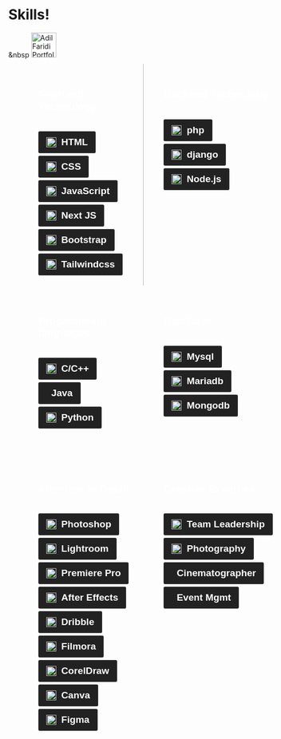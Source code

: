 <div class="unique">
          <h1 data-shadow="Skills!">Skills!</h1>
          &amp;nbsp
          <img alt="Adil Faridi Portfolio, Portfolio, Best portfolio" height="50" width="50" src="https://cdn.simpleicons.org/atom/white">
</div>
        <div class="skillSection" style="width: 100%;
  display: grid;
  grid-template-columns: 1fr 1fr;
  gap: 10px; 
  padding: 10px 30px;
  color: #ffffff;">
          <div class="skilldiv" style='padding:20px 30px;display:flex;flex-direction:column;gap:20px;font-family:"Lexend Deca", sans-serif;border-right:1px solid #6969697a;'>
            <h2>Frontend Technology</h2>
            <div class="skillRow" style="width: 100%;
  display: flex;
  flex-wrap: wrap;
  gap: 5px;">
              <div class="skillChips skillChips1" style='width: max-content;
  padding: 10px 15px;
  background: #222222;
  border: 1px solid #6969694f;
  border-radius: 3px;
  display: flex;
  gap: 10px;
  align-items: center;
  font-family: "Lexend Deca", sans-serif;
  white-space: nowrap;'>
                <img alt="Adil Faridi Portfolio, Portfolio, Best portfolio" height="20" width="20" src="https://cdn.simpleicons.org/html5/white" style="padding: 0px !important;
  margin: 0px !important;"><h4 style="padding:0px !important;margin:0px !important;font-size:1.2rem;">HTML</h4>
              </div>
              <div class="skillChips skillChips1" style='width: max-content;
  padding: 10px 15px;
  background: #222222;
  border: 1px solid #6969694f;
  border-radius: 3px;
  display: flex;
  gap: 10px;
  align-items: center;
  font-family: "Lexend Deca", sans-serif;
  white-space: nowrap;'>
                <img alt="Adil Faridi Portfolio, Portfolio, Best portfolio" height="20" width="20" src="https://cdn.simpleicons.org/css3/white" style="padding: 0px !important;
  margin: 0px !important;"><h4 style="padding:0px !important;margin:0px !important;font-size:1.2rem;">CSS</h4>
              </div>
              <div class="skillChips skillChips1" style='width: max-content;
  padding: 10px 15px;
  background: #222222;
  border: 1px solid #6969694f;
  border-radius: 3px;
  display: flex;
  gap: 10px;
  align-items: center;
  font-family: "Lexend Deca", sans-serif;
  white-space: nowrap;'>
                <img alt="Adil Faridi Portfolio, Portfolio, Best portfolio" height="20" width="20" src="https://cdn.simpleicons.org/javascript/white" style="padding: 0px !important;
  margin: 0px !important;"><h4 style="padding:0px !important;margin:0px !important;font-size:1.2rem;">JavaScript</h4>
              </div>
              <div class="skillChips skillChips1" style='width: max-content;
  padding: 10px 15px;
  background: #222222;
  border: 1px solid #6969694f;
  border-radius: 3px;
  display: flex;
  gap: 10px;
  align-items: center;
  font-family: "Lexend Deca", sans-serif;
  white-space: nowrap;'>
                <img alt="Adil Faridi Portfolio, Portfolio, Best portfolio" height="20" width="20" src="https://cdn.simpleicons.org/nextdotjs/white" style="padding: 0px !important;
  margin: 0px !important;"><h4 style="padding:0px !important;margin:0px !important;font-size:1.2rem;">Next JS</h4>
              </div>
              <div class="skillChips skillChips1" style='width: max-content;
  padding: 10px 15px;
  background: #222222;
  border: 1px solid #6969694f;
  border-radius: 3px;
  display: flex;
  gap: 10px;
  align-items: center;
  font-family: "Lexend Deca", sans-serif;
  white-space: nowrap;'>
                <img alt="Adil Faridi Portfolio, Portfolio, Best portfolio" height="20" width="20" src="https://cdn.simpleicons.org/bootstrap/white" style="padding: 0px !important;
  margin: 0px !important;"><h4 style="padding:0px !important;margin:0px !important;font-size:1.2rem;">Bootstrap</h4>
              </div>
              <div class="skillChips skillChips1" style='width: max-content;
  padding: 10px 15px;
  background: #222222;
  border: 1px solid #6969694f;
  border-radius: 3px;
  display: flex;
  gap: 10px;
  align-items: center;
  font-family: "Lexend Deca", sans-serif;
  white-space: nowrap;'>
                <img alt="Adil Faridi Portfolio, Portfolio, Best portfolio" height="20" width="20" src="https://cdn.simpleicons.org/tailwindcss/white" style="padding: 0px !important;
  margin: 0px !important;"><h4 style="padding:0px !important;margin:0px !important;font-size:1.2rem;">Tailwindcss</h4>
              </div>
            </div>
          </div>
          <div class="skilldiv" style='padding:50px 30px;display:flex;flex-direction:column;gap:20px;font-family:"Lexend Deca", sans-serif;padding-top:20px;'>
            <h2>Backend Technology</h2>
            <div class="skillRow" style="width: 100%;
  display: flex;
  flex-wrap: wrap;
  gap: 5px;">
              <div class="skillChips skillChips1" style='width: max-content;
  padding: 10px 15px;
  background: #222222;
  border: 1px solid #6969694f;
  border-radius: 3px;
  display: flex;
  gap: 10px;
  align-items: center;
  font-family: "Lexend Deca", sans-serif;
  white-space: nowrap;'>
                <img alt="Adil Faridi Portfolio, Portfolio, Best portfolio" height="20" width="20" src="https://cdn.simpleicons.org/php/white" style="padding: 0px !important;
  margin: 0px !important;"><h4 style="padding:0px !important;margin:0px !important;font-size:1.2rem;">php</h4>
              </div>
              <div class="skillChips skillChips1" style='width: max-content;
  padding: 10px 15px;
  background: #222222;
  border: 1px solid #6969694f;
  border-radius: 3px;
  display: flex;
  gap: 10px;
  align-items: center;
  font-family: "Lexend Deca", sans-serif;
  white-space: nowrap;'>
                <img alt="Adil Faridi Portfolio, Portfolio, Best portfolio" height="20" width="20" src="https://cdn.simpleicons.org/django/white" style="padding: 0px !important;
  margin: 0px !important;"><h4 style="padding:0px !important;margin:0px !important;font-size:1.2rem;">django</h4>
              </div>
              <div class="skillChips skillChips1" style='width: max-content;
  padding: 10px 15px;
  background: #222222;
  border: 1px solid #6969694f;
  border-radius: 3px;
  display: flex;
  gap: 10px;
  align-items: center;
  font-family: "Lexend Deca", sans-serif;
  white-space: nowrap;'>
                <img alt="Adil Faridi Portfolio, Portfolio, Best portfolio" height="20" width="20" src="https://cdn.simpleicons.org/nodedotjs/white" style="padding: 0px !important;
  margin: 0px !important;"><h4 style="padding:0px !important;margin:0px !important;font-size:1.2rem;">Node.js</h4>
              </div>
            </div>
          </div>
          <div class="skilldiv" style='padding:50px 30px;display:flex;flex-direction:column;gap:20px;font-family:"Lexend Deca", sans-serif;padding-top:20px;'>
            <h2>Programming languages</h2>
            <div class="skillRow" style="width: 100%;
  display: flex;
  flex-wrap: wrap;
  gap: 5px;">
              <div class="skillChips" style='width: max-content;
  padding: 10px 15px;
  background: #222222;
  border: 1px solid #6969694f;
  border-radius: 3px;
  display: flex;
  gap: 10px;
  align-items: center;
  font-family: "Lexend Deca", sans-serif;
  white-space: nowrap;'>
                <img alt="Adil Faridi Portfolio, Portfolio, Best portfolio" height="20" width="20" src="https://cdn.simpleicons.org/c++/white" style="padding: 0px !important;
  margin: 0px !important;"><h4 style="padding:0px !important;margin:0px !important;font-size:1.2rem;">C/C++</h4>
              </div>
              <div class="skillChips" style='width: max-content;
  padding: 10px 15px;
  background: #222222;
  border: 1px solid #6969694f;
  border-radius: 3px;
  display: flex;
  gap: 10px;
  align-items: center;
  font-family: "Lexend Deca", sans-serif;
  white-space: nowrap;'>
                <i class="fa-brands fa-java fa-lg"></i>
                <h4 style="padding:0px !important;margin:0px !important;font-size:1.2rem;">Java</h4>
              </div>
              <div class="skillChips" style='width: max-content;
  padding: 10px 15px;
  background: #222222;
  border: 1px solid #6969694f;
  border-radius: 3px;
  display: flex;
  gap: 10px;
  align-items: center;
  font-family: "Lexend Deca", sans-serif;
  white-space: nowrap;'>
                <img alt="Adil Faridi Portfolio, Portfolio, Best portfolio" height="20" width="20" src="https://cdn.simpleicons.org/python/white" style="padding: 0px !important;
  margin: 0px !important;"><h4 style="padding:0px !important;margin:0px !important;font-size:1.2rem;">Python</h4>
              </div>
              <!-- <div class="skillChips">
              <img alt="Adil Faridi Portfolio, Portfolio, Best portfolio" height="20" width="20" src="https://cdn.simpleicons.org/c++/white" />
              <h4>
                C/C++
              </h4>
            </div> -->
            </div>
          </div>
          <div class="skilldiv" style='padding:50px 30px;display:flex;flex-direction:column;gap:20px;font-family:"Lexend Deca", sans-serif;padding-top:20px;'>
            <h2>DataBase</h2>
            <div class="skillRow" style="width: 100%;
  display: flex;
  flex-wrap: wrap;
  gap: 5px;">
              <div class="skillChips" style='width: max-content;
  padding: 10px 15px;
  background: #222222;
  border: 1px solid #6969694f;
  border-radius: 3px;
  display: flex;
  gap: 10px;
  align-items: center;
  font-family: "Lexend Deca", sans-serif;
  white-space: nowrap;'>
                <img alt="Adil Faridi Portfolio, Portfolio, Best portfolio" height="20" width="20" src="https://cdn.simpleicons.org/mysql/white" style="padding: 0px !important;
  margin: 0px !important;"><h4 style="padding:0px !important;margin:0px !important;font-size:1.2rem;">Mysql</h4>
              </div>
              <div class="skillChips" style='width: max-content;
  padding: 10px 15px;
  background: #222222;
  border: 1px solid #6969694f;
  border-radius: 3px;
  display: flex;
  gap: 10px;
  align-items: center;
  font-family: "Lexend Deca", sans-serif;
  white-space: nowrap;'>
                <img alt="Adil Faridi Portfolio, Portfolio, Best portfolio" height="20" width="20" src="https://cdn.simpleicons.org/mariadb/white" style="padding: 0px !important;
  margin: 0px !important;"><h4 style="padding:0px !important;margin:0px !important;font-size:1.2rem;">Mariadb</h4>
              </div>
              <div class="skillChips" style='width: max-content;
  padding: 10px 15px;
  background: #222222;
  border: 1px solid #6969694f;
  border-radius: 3px;
  display: flex;
  gap: 10px;
  align-items: center;
  font-family: "Lexend Deca", sans-serif;
  white-space: nowrap;'>
                <img alt="Adil Faridi Portfolio, Portfolio, Best portfolio" height="20" width="20" src="https://cdn.simpleicons.org/mongodb/white" style="padding: 0px !important;
  margin: 0px !important;"><h4 style="padding:0px !important;margin:0px !important;font-size:1.2rem;">Mongodb</h4>
              </div>
              <!-- <div class="skillChips">
              <img alt="Adil Faridi Portfolio, Portfolio, Best portfolio" height="20" width="20" src="https://cdn.simpleicons.org/c++/white" />
              <h4>
                C/C++
              </h4>
            </div> -->
            </div>
          </div>
          <div class="skilldiv" style='padding:50px 30px;display:flex;flex-direction:column;gap:20px;font-family:"Lexend Deca", sans-serif;padding-top:20px;'>
            <h2>Attention to Detail</h2>
            <div class="skillRow" style="width: 100%;
  display: flex;
  flex-wrap: wrap;
  gap: 5px;">
              <div class="skillChips skillChips2" style='width: max-content;
  padding: 10px 15px;
  background: #222222;
  border: 1px solid #6969694f;
  border-radius: 3px;
  display: flex;
  gap: 10px;
  align-items: center;
  font-family: "Lexend Deca", sans-serif;
  white-space: nowrap;'>
                <img alt="Adil Faridi Portfolio, Portfolio, Best portfolio" height="20" width="20" src="https://cdn.simpleicons.org/adobephotoshop/white" style="padding: 0px !important;
  margin: 0px !important;"><h4 style="padding:0px !important;margin:0px !important;font-size:1.2rem;">Photoshop</h4>
              </div>
              <div class="skillChips skillChips2" style='width: max-content;
  padding: 10px 15px;
  background: #222222;
  border: 1px solid #6969694f;
  border-radius: 3px;
  display: flex;
  gap: 10px;
  align-items: center;
  font-family: "Lexend Deca", sans-serif;
  white-space: nowrap;'>
                <img alt="Adil Faridi Portfolio, Portfolio, Best portfolio" height="20" width="20" src="https://cdn.simpleicons.org/adobelightroom/white" style="padding: 0px !important;
  margin: 0px !important;"><h4 style="padding:0px !important;margin:0px !important;font-size:1.2rem;">Lightroom</h4>
              </div>
              <div class="skillChips skillChips2" style='width: max-content;
  padding: 10px 15px;
  background: #222222;
  border: 1px solid #6969694f;
  border-radius: 3px;
  display: flex;
  gap: 10px;
  align-items: center;
  font-family: "Lexend Deca", sans-serif;
  white-space: nowrap;'>
                <img alt="Adil Faridi Portfolio, Portfolio, Best portfolio" height="20" width="20" src="https://cdn.simpleicons.org/adobepremierepro/white" style="padding: 0px !important;
  margin: 0px !important;"><h4 style="padding:0px !important;margin:0px !important;font-size:1.2rem;">Premiere Pro</h4>
              </div>
              <div class="skillChips skillChips2" style='width: max-content;
  padding: 10px 15px;
  background: #222222;
  border: 1px solid #6969694f;
  border-radius: 3px;
  display: flex;
  gap: 10px;
  align-items: center;
  font-family: "Lexend Deca", sans-serif;
  white-space: nowrap;'>
                <img alt="Adil Faridi Portfolio, Portfolio, Best portfolio" height="20" width="20" src="https://cdn.simpleicons.org/adobeaftereffects/white" style="padding: 0px !important;
  margin: 0px !important;"><h4 style="padding:0px !important;margin:0px !important;font-size:1.2rem;">After Effects</h4>
              </div>
              <div class="skillChips skillChips2" style='width: max-content;
  padding: 10px 15px;
  background: #222222;
  border: 1px solid #6969694f;
  border-radius: 3px;
  display: flex;
  gap: 10px;
  align-items: center;
  font-family: "Lexend Deca", sans-serif;
  white-space: nowrap;'>
                <img alt="Adil Faridi Portfolio, Portfolio, Best portfolio" height="20" width="20" src="https://cdn.simpleicons.org/dribbble/white" style="padding: 0px !important;
  margin: 0px !important;"><h4 style="padding:0px !important;margin:0px !important;font-size:1.2rem;">Dribble</h4>
              </div>
              <div class="skillChips skillChips2" style='width: max-content;
  padding: 10px 15px;
  background: #222222;
  border: 1px solid #6969694f;
  border-radius: 3px;
  display: flex;
  gap: 10px;
  align-items: center;
  font-family: "Lexend Deca", sans-serif;
  white-space: nowrap;'>
                <img alt="Adil Faridi Portfolio, Portfolio, Best portfolio" height="20" width="20" src="https://cdn.simpleicons.org/freelancer/white" style="padding: 0px !important;
  margin: 0px !important;"><h4 style="padding:0px !important;margin:0px !important;font-size:1.2rem;">Filmora</h4>
              </div>
              <div class="skillChips skillChips2" style='width: max-content;
  padding: 10px 15px;
  background: #222222;
  border: 1px solid #6969694f;
  border-radius: 3px;
  display: flex;
  gap: 10px;
  align-items: center;
  font-family: "Lexend Deca", sans-serif;
  white-space: nowrap;'>
                <img alt="Adil Faridi Portfolio, Portfolio, Best portfolio" height="20" width="20" src="https://cdn.simpleicons.org/libreoffice/white" style="padding: 0px !important;
  margin: 0px !important;"><h4 style="padding:0px !important;margin:0px !important;font-size:1.2rem;">CorelDraw</h4>
              </div>
              <div class="skillChips skillChips2" style='width: max-content;
  padding: 10px 15px;
  background: #222222;
  border: 1px solid #6969694f;
  border-radius: 3px;
  display: flex;
  gap: 10px;
  align-items: center;
  font-family: "Lexend Deca", sans-serif;
  white-space: nowrap;'>
                <img alt="Adil Faridi Portfolio, Portfolio, Best portfolio" height="20" width="20" src="https://cdn.simpleicons.org/canva/white" style="padding: 0px !important;
  margin: 0px !important;"><h4 style="padding:0px !important;margin:0px !important;font-size:1.2rem;">Canva</h4>
              </div>
              <div class="skillChips skillChips2" style='width: max-content;
  padding: 10px 15px;
  background: #222222;
  border: 1px solid #6969694f;
  border-radius: 3px;
  display: flex;
  gap: 10px;
  align-items: center;
  font-family: "Lexend Deca", sans-serif;
  white-space: nowrap;'>
                <img alt="Adil Faridi Portfolio, Portfolio, Best portfolio" height="20" width="20" src="https://cdn.simpleicons.org/figma/white" style="padding: 0px !important;
  margin: 0px !important;"><h4 style="padding:0px !important;margin:0px !important;font-size:1.2rem;">Figma</h4>
              </div>
            </div>
          </div>
          <div class="skilldiv" style='padding:50px 30px;display:flex;flex-direction:column;gap:20px;font-family:"Lexend Deca", sans-serif;padding-top:20px;'>
            <h2>Creative Expertise</h2>
            <div class="skillRow" style="width: 100%;
  display: flex;
  flex-wrap: wrap;
  gap: 5px;">
              <div class="skillChips skillChips3" style='width: max-content;
  padding: 10px 15px;
  background: #222222;
  border: 1px solid #6969694f;
  border-radius: 3px;
  display: flex;
  gap: 10px;
  align-items: center;
  font-family: "Lexend Deca", sans-serif;
  white-space: nowrap;'>
                <img alt="Adil Faridi Portfolio, Portfolio, Best portfolio" height="20" width="20" src="https://cdn.simpleicons.org/taichigraphics/white" style="padding: 0px !important;
  margin: 0px !important;"><h4 style="padding:0px !important;margin:0px !important;font-size:1.2rem;">Team Leadership</h4>
              </div>
              <div class="skillChips skillChips3" style='width: max-content;
  padding: 10px 15px;
  background: #222222;
  border: 1px solid #6969694f;
  border-radius: 3px;
  display: flex;
  gap: 10px;
  align-items: center;
  font-family: "Lexend Deca", sans-serif;
  white-space: nowrap;'>
                <img alt="Adil Faridi Portfolio, Portfolio, Best portfolio" height="20" width="20" src="https://cdn.simpleicons.org/piwigo/white" style="padding: 0px !important;
  margin: 0px !important;"><h4 style="padding:0px !important;margin:0px !important;font-size:1.2rem;">Photography</h4>
              </div>
              <div class="skillChips skillChips3" style='width: max-content;
  padding: 10px 15px;
  background: #222222;
  border: 1px solid #6969694f;
  border-radius: 3px;
  display: flex;
  gap: 10px;
  align-items: center;
  font-family: "Lexend Deca", sans-serif;
  white-space: nowrap;'>
                <i class="fa-solid fa-video"></i>
                <h4 style="padding:0px !important;margin:0px !important;font-size:1.2rem;">Cinematographer</h4>
              </div>
              <div class="skillChips skillChips3" style='width: max-content;
  padding: 10px 15px;
  background: #222222;
  border: 1px solid #6969694f;
  border-radius: 3px;
  display: flex;
  gap: 10px;
  align-items: center;
  font-family: "Lexend Deca", sans-serif;
  white-space: nowrap;'>
                <i class="fa-solid fa-calendar-days"></i>
                <h4 style="padding:0px !important;margin:0px !important;font-size:1.2rem;">Event Mgmt</h4>
              </div>
            </div>
          </div>
        </div>
